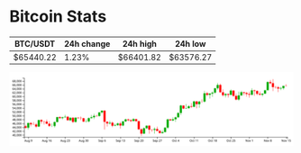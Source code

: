 # Bitcoin Stats

BTC/USDT|24h change|24h high|24h low|
|---|---|---|---|
|$65440.22|1.23%|$66401.82|$63576.27|

<img src="./chart.svg">
